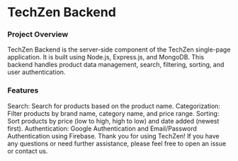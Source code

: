 # TechZen Backend
### Project Overview
TechZen Backend is the server-side component of the TechZen single-page application. It is built using Node.js, Express.js, and MongoDB. This backend handles product data management, search, filtering, sorting, and user authentication.

### Features
Search: Search for products based on the product name.
Categorization: Filter products by brand name, category name, and price range.
Sorting: Sort products by price (low to high, high to low) and date added (newest first).
Authentication: Google Authentication and Email/Password Authentication using Firebase.
Thank you for using TechZen! If you have any questions or need further assistance, please feel free to open an issue or contact us.